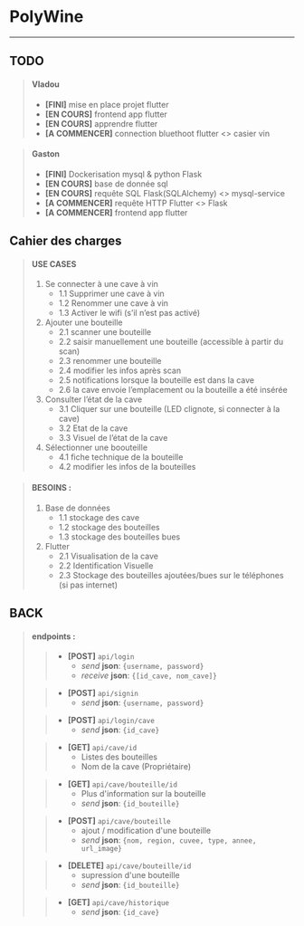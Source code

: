 # PolyWine

----

## TODO
> #### Vladou
> - **[FINI]** mise en place projet flutter
> - **[EN COURS]** frontend app flutter
> - **[EN COURS]** apprendre flutter
> - **[A COMMENCER]** connection bluethoot flutter <> casier vin

> #### Gaston
> - **[FINI]** Dockerisation mysql & python Flask
> - **[EN COURS]** base de donnée sql
> - **[EN COURS]** requête SQL Flask(SQLAlchemy) <> mysql-service
> - **[A COMMENCER]** requête HTTP Flutter <> Flask
> - **[A COMMENCER]** frontend app flutter

## Cahier des charges 
> #### USE CASES
> 1. Se connecter à une cave à vin
>     - 1.1 Supprimer une cave à vin		
>     - 1.2 Renommer une cave à vin
>     - 1.3 Activer le wifi (s’il n’est pas activé)
> 2. Ajouter une bouteille
>     - 2.1 scanner une bouteille
>     - 2.2 saisir manuellement une bouteille (accessible à partir du scan)
>     - 2.3 renommer une bouteille
>     - 2.4 modifier les infos après scan
>     - 2.5 notifications lorsque la bouteille est dans la cave
>     - 2.6 la cave envoie l’emplacement ou la bouteille a été insérée
> 3. Consulter l’état de la cave
>     - 3.1 Cliquer sur une bouteille (LED clignote, si connecter à la cave)
>     - 3.2 Etat de la cave
>     - 3.3 Visuel de l’état de la cave
> 4. Sélectionner une boouteille
>     - 4.1 fiche technique de la bouteille
>     - 4.2 modifier les infos de la bouteilles

> #### BESOINS :
> 1. Base de données 
>	    - 1.1 stockage des cave 
>	    - 1.2 stockage des bouteilles
>	    - 1.3 stockage des bouteilles bues
> 2. Flutter
>    - 2.1 Visualisation de la cave
>    - 2.2 Identification Visuelle
>    - 2.3 Stockage des bouteilles ajoutées/bues sur le téléphones (si pas internet) 




## BACK

>#### endpoints :
>>-  **[POST]** `api/login`
>>      - *send* **json**: `{username, password}`
>>      - *receive* **json**: `{[id_cave, nom_cave]}`
>
>>- **[POST]** `api/signin`
>>     - *send* **json**: `{username, password}`
>
>>- **[POST]** `api/login/cave`
>>     - *send* **json**: `{id_cave}`
>
>>- **[GET]** `api/cave/id`
>>     - Listes des bouteilles
>>     - Nom de la cave (Propriétaire)
>
>>- **[GET]** `api/cave/bouteille/id` 
>>     - Plus d'information sur la bouteille
>>     - *send* **json**: `{id_bouteille}`
>
>>- **[POST]** `api/cave/bouteille`
>>     - ajout / modification d'une bouteille
>>     - *send* **json**: `{nom, region, cuvee, type, annee, url_image}`
>
>>- **[DELETE]** `api/cave/bouteille/id`
>>     - supression d'une bouteille
>>     - *send* **json**: `{id_bouteille}` 
>
>>- **[GET]** `api/cave/historique`
>>     - *send* **json**: `{id_cave}` 
